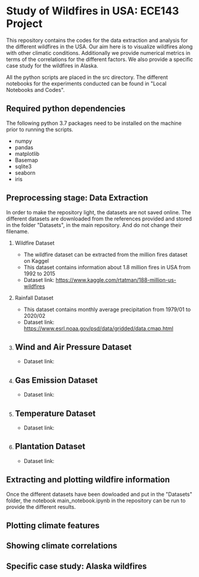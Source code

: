 # Study of Wildfires in USA: ECE143 Project
This repository contains the codes for the data extraction and analysis for the different wildfires in the USA. Our aim here is to visualize wildfires along with other climatic conditions. Additionally we provide numerical metrics in terms of the correlations for the different factors. We also provide a specific case study for the wildfires in Alaska. 

All the python scripts are placed in the src directory. The different notebooks for the experiments conducted can be found in "Local Notebooks and Codes".

## Required python dependencies
The following python 3.7 packages need to be installed on the machine prior to running the scripts. 
- numpy
- pandas
- matplotlib
- Basemap
- sqlite3
- seaborn
- iris

## Preprocessing stage: Data Extraction
In order to make the repository light, the datasets are not saved online. The different datasets are downloaded from the references provided and stored in the folder "Datasets", in the main repository. And do not change their filename.
1. Wildfire Dataset
    - The wildfire dataset can be extracted from the million fires dataset on Kaggel
    - This dataset contains information about 1.8 million fires in USA from 1992 to 2015
    - Dataset link: https://www.kaggle.com/rtatman/188-million-us-wildfires
    
2. Rainfall Dataset
    - This dataset contains monthly average precipitation from 1979/01 to 2020/02
    - Dataset link: https://www.esrl.noaa.gov/psd/data/gridded/data.cmap.html
    
3. Wind and Air Pressure Dataset
    - 
    - Dataset link: 
    
4. Gas Emission Dataset
    - 
    - Dataset link: 
    
5. Temperature Dataset
    - 
    - Dataset link: 
    
6. Plantation Dataset
    - 
    - Dataset link: 


## Extracting and plotting wildfire information 
Once the different datasets have been dowloaded and put in the "Datasets" folder, the notebook main_notebook.ipynb in the repository can be run to provide the different results. 


## Plotting climate features


## Showing climate correlations


## Specific case study: Alaska wildfires
